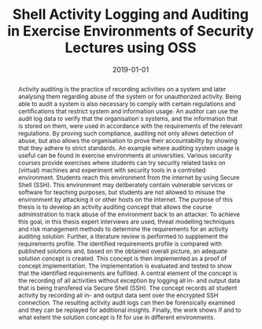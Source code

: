 ---
abstract: Activity auditing is the practice of recording activities on a system and
  later analysing them regarding abuse of the system or for unauthorized activity.
  Being able to audit a system is also necessary to comply with certain regulations
  and certifications that restrict system and information usage. An auditor can use
  the audit log data to verify that the organisation´s systems, and the information
  that is stored on them, were used in accordance with the requirements of the relevant
  regulations. By proving such compliance, auditing not only allows detection of abuse,
  but also allows the organisation to prove their accountability by showing that they
  adhere to strict standards. An example where auditing system usage is useful can
  be found in exercise environments at universities. Various security courses provide
  exercises where students can try security related tasks on (virtual) machines and
  experiment with security tools in a controlled environment. Students reach this
  environment from the internet by using Secure Shell (SSH). This environment may
  deliberately contain vulnerable services or software for teaching purposes, but
  students are not allowed to misuse the environment by attacking it or other hosts
  on the internet. The purpose of this thesis is to develop an activity auditing concept
  that allows the course administration to track abuse of the environment back to
  an attacker. To achieve this goal, in this thesis expert interviews are used, threat
  modelling techniques and risk management methods to determine the requirements for
  an activity auditing solution. Further, a literature review is performed to supplement
  the requirements profile. The identified requirements profile is compared with published
  solutions and, based on the obtained overall picture, an adequate solution concept
  is created. This concept is then implemented as a proof of concept implementation.
  The implementation is evaluated and tested to show that the identified requirements
  are fulfilled. A central element of the concept is the recording of all activities
  without exception by logging all in- and output data that is being transfered via
  Secure Shell (SSH). The concept records all student activity by recording all in-
  and output data sent over the encrypted SSH connection. The resulting activity audit
  logs can then be forensically examined and they can be replayed for additional insights.
  Finally, the work shows if and to what extent the solution concept is fit for use
  in different environments.
authors:
- Florian Pritz
date: '2019-01-01'
featured: false
links:
- name: Publik
  url: https://publik.tuwien.ac.at/showentry.php?ID=287286&lang=2
publication_types:
- '7'
publishDate: '2019-01-01'
title: Shell Activity Logging and Auditing in Exercise Environments of Security Lectures
  using OSS
url_pdf: ''
---